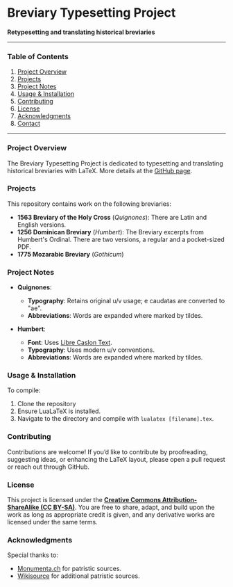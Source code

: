 # Breviary Typesetting Project

**Retypesetting and translating historical breviaries**

---

### Table of Contents
1. [Project Overview](#project-overview)
2. [Projects](#projects)
3. [Project Notes](#project-notes)
4. [Usage & Installation](#usage-and-installation)
5. [Contributing](#contributing)
6. [License](#license)
7. [Acknowledgments](#acknowledgments)
8. [Contact](#contact)

---

### Project Overview
The Breviary Typesetting Project is dedicated to typesetting and translating historical breviaries with LaTeX. More details at the [GitHub page](https://alanl399.github.io/BreviaryTypesetting/).

### Projects
This repository contains work on the following breviaries:

- **1563 Breviary of the Holy Cross** (*Quignones*): There are Latin and English versions.
- **1256 Dominican Breviary** (*Humbert*): The Breviary excerpts from Humbert's Ordinal. There are two versions, a regular and a pocket-sized PDF.
- **1775 Mozarabic Breviary** (*Gothicum*)

### Project Notes

- **Quignones**: 
  - **Typography**: Retains original u/v usage; e caudatas are converted to "ae".
  - **Abbreviations**: Words are expanded where marked by tildes.

- **Humbert**:
  - **Font**: Uses [Libre Caslon Text](https://fonts.google.com/specimen/Libre+Caslon+Text).
  - **Typography**: Uses modern u/v conventions.
  - **Abbreviations**: Words are expanded where marked by tildes.

### Usage & Installation
To compile:
1. Clone the repository
2. Ensure LuaLaTeX is installed.
3. Navigate to the directory and compile with `lualatex [filename].tex`.

### Contributing
Contributions are welcome! If you’d like to contribute by proofreading, suggesting ideas, or enhancing  the LaTeX layout, please open a pull request or reach out through GitHub.

### License
This project is licensed under the **[Creative Commons Attribution-ShareAlike (CC BY-SA)](https://creativecommons.org/licenses/by-sa/4.0/)**. You are free to share, adapt, and build upon the work as long as appropriate credit is given, and any derivative works are licensed under the same terms.

### Acknowledgments
Special thanks to:
- [Monumenta.ch](https://monumenta.ch) for patristic sources.
- [Wikisource](https://wikisource.org/) for additional patristic sources.